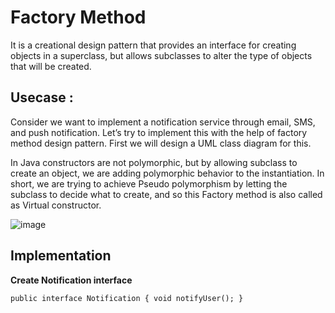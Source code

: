 # Factory Method

It is a creational design pattern that provides an interface for creating objects in a superclass, but allows subclasses to alter the type of objects that will be created.

## Usecase : 
Consider we want to implement a notification service through email, SMS, and push notification. Let’s try to implement this with the help of factory method design pattern. First we will design a UML class diagram for this. 

In Java constructors are not polymorphic, but by allowing subclass to create an object, we are adding polymorphic behavior to the instantiation. In short, we are trying to achieve Pseudo polymorphism by letting the subclass to decide what to create, and so this Factory method is also called as Virtual constructor.

![image](https://user-images.githubusercontent.com/51394570/139050855-5772cdab-b620-4264-9fd7-e90641fff4dc.png)

## Implementation

**Create Notification interface**

`public interface Notification {
    void notifyUser();
}`
